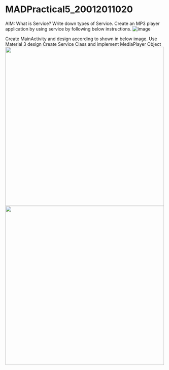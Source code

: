 # MADPractical5_20012011020
AIM: What is Service? Write down types of Service. Create an MP3 player application by using service by following below instructions.
![image](https://user-images.githubusercontent.com/107744227/191304413-700948e5-cd04-4a0c-a49c-c6769b0bab2a.png)

Create MainActivity and design according to shown in below image. Use Material 3 design
Create Service Class and implement MediaPlayer Object
<image src="https://user-images.githubusercontent.com/107744227/191305407-8a220744-5f8a-47e2-9686-b189eef5dcba.jpg" width="500">
<image src="https://user-images.githubusercontent.com/107744227/191305425-b7057f6c-6f55-4811-9a94-c37f88cc158f.jpg" width="500">
